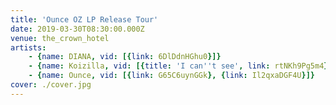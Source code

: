 ```yaml
---
title: 'Ounce OZ LP Release Tour'
date: 2019-03-30T08:30:00.000Z
venue: the_crown_hotel
artists:
    - {name: DIANA, vid: [{link: 6DlDdnHGhu0}]}
    - {name: Koizilla, vid: [{title: 'I can''t see', link: rtNKh9Pg5m4}, {title: Yes, link: PCzXZJVQV1Y}]}
    - {name: Ounce, vid: [{link: G65C6uynGGk}, {link: Il2qxaDGF4U}]}
cover: ./cover.jpg
---
```

